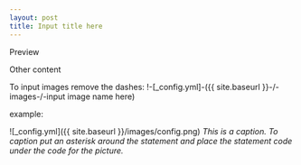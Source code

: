 ```yaml
---
layout: post
title: Input title here
---
```


Preview

Other content

To input images remove the dashes: !-[_config.yml]-({{ site.baseurl }}-/-images-/-input image name here)

example:

![_config.yml]({{ site.baseurl }}/images/config.png)
*This is a caption. To caption put an asterisk around the statement and place the statement code under the code for the picture.*
